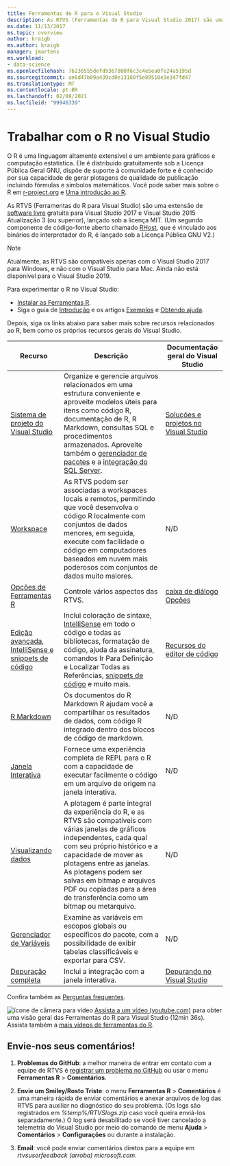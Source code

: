 ```yaml
---
title: Ferramentas de R para o Visual Studio
description: As RTVS (Ferramentas do R para Visual Studio 2017) são uma extensão de software livre gratuita que fornece muitos recursos de linguagem, incluindo IntelliSense, depuração e workspaces remotos.
ms.date: 11/13/2017
ms.topic: overview
author: kraigb
ms.author: kraigb
manager: jmartens
ms.workload:
- data-science
ms.openlocfilehash: 76230555defd9367800f6c3c4e5ea0fe24a5195d
ms.sourcegitcommit: ae6d47b09a439cd0e13180f5e89510e3e347fd47
ms.translationtype: MT
ms.contentlocale: pt-BR
ms.lasthandoff: 02/08/2021
ms.locfileid: "99946339"
---
```

# <a name="work-with-r-in-visual-studio"></a>Trabalhar com o R no Visual Studio

O R é uma linguagem altamente extensível e um ambiente para gráficos e computação estatística. Ele é distribuído gratuitamente sob a Licença Pública Geral GNU, dispõe de suporte à comunidade forte e é conhecido por sua capacidade de gerar plotagens de qualidade de publicação incluindo fórmulas e símbolos matemáticos. Você pode saber mais sobre o R em [r-project.org](https://www.r-project.org/about.html) e [Uma introdução ao R](https://cran.r-project.org/doc/manuals/r-release/R-intro.html).

As RTVS (Ferramentas do R para Visual Studio) são uma extensão de [software livre](https://github.com/microsoft/RTVS) gratuita para Visual Studio 2017 e Visual Studio 2015 Atualização 3 (ou superior), lançado sob a licença MIT. (Um segundo componente de código-fonte aberto chamado [RHost](https://github.com/microsoft/R-Host), que é vinculado aos binários do interpretador do R, é lançado sob a Licença Pública GNU V2.)

> [!Note]
> Atualmente, as RTVS são compatíveis apenas com o Visual Studio 2017 para Windows, e não com o Visual Studio para Mac. Ainda não está disponível para o Visual Studio 2019.

Para experimentar o R no Visual Studio:

- [Instalar as Ferramentas R](installing-r-tools-for-visual-studio.md).
- Siga o guia de [Introdução](getting-started-with-r.md) e os artigos [Exemplos](getting-started-samples.md) e [Obtendo ajuda](getting-started-help.md).

Depois, siga os links abaixo para saber mais sobre recursos relacionados ao R, bem como os próprios recursos gerais do Visual Studio.

| Recurso | Descrição | Documentação geral do Visual Studio |
| --- | --- | --- |
| [Sistema de projeto do Visual Studio](r-projects-in-visual-studio.md) | Organize e gerencie arquivos relacionados em uma estrutura conveniente e aproveite modelos úteis para itens como código R, documentação de R, R Markdown, consultas SQL e procedimentos armazenados. Aproveite também o [gerenciador de pacotes](r-package-manager-in-visual-studio.md) e a [integração do SQL Server](integrating-sql-server-with-r.md).  | [Soluções e projetos no Visual Studio](../ide/solutions-and-projects-in-visual-studio.md) |
| [Workspace](r-workspaces-in-visual-studio.md) | As RTVS podem ser associadas a workspaces locais e remotos, permitindo que você desenvolva o código R localmente com conjuntos de dados menores, em seguida, execute com facilidade o código em computadores baseados em nuvem mais poderosos com conjuntos de dados muito maiores. | N/D |
| [Opções de Ferramentas R](options-for-r-tools-in-visual-studio.md) | Controle vários aspectos das RTVS. | [caixa de diálogo Opções](../ide/reference/options-dialog-box-visual-studio.md) |
| [Edição avançada, IntelliSense e snippets de código](editing-r-code-in-visual-studio.md) | Inclui coloração de sintaxe, [IntelliSense](r-intellisense.md) em todo o código e todas as bibliotecas, formatação de código, ajuda da assinatura, comandos Ir Para Definição e Localizar Todas as Referências, [snippets de código](code-snippets-for-r.md) e muito mais. | [Recursos do editor de código](../ide/writing-code-in-the-code-and-text-editor.md) |
| [R Markdown](rmarkdown-with-r-in-visual-studio.md) | Os documentos do R Markdown R ajudam você a compartilhar os resultados de dados, com código R integrado dentro dos blocos de código de markdown. | N/D |
| [Janela Interativa](interactive-repl-for-r-in-visual-studio.md) | Fornece uma experiência completa de REPL para o R com a capacidade de executar facilmente o código em um arquivo de origem na janela interativa. | N/D |
| [Visualizando dados](visualizing-data-with-r-in-visual-studio.md) | A plotagem é parte integral da experiência do R, e as RTVS são compatíveis com várias janelas de gráficos independentes, cada qual com seu próprio histórico e a capacidade de mover as plotagens entre as janelas. As plotagens podem ser salvas em bitmap e arquivos PDF ou copiadas para a área de transferência como um bitmap ou metarquivo.  | N/D |
| [Gerenciador de Variáveis](variable-explorer.md) | Examine as variáveis em escopos globais ou específicos do pacote, com a possibilidade de exibir tabelas classificáveis e exportar para CSV. | N/D |
| [Depuração completa](debugging-r-in-visual-studio.md) | Inclui a integração com a janela interativa. | [Depurando no Visual Studio](../debugger/debugger-feature-tour.md) |

Confira também as [Perguntas frequentes](faq.md).

![ícone de câmera para vídeo](../install/media/video-icon.png "Assistir a um vídeo") [Assista a um vídeo (youtube.com)](https://www.youtube.com/watch?v=dll3IS1bfWQ) para obter uma visão geral das Ferramentas do R para Visual Studio (12min 36s). Assista também a [mais vídeos de ferramentas do R](https://www.youtube.com/results?search_query=R+Tools+for+visual+studio).

## <a name="send-us-your-feedback"></a>Envie-nos seus comentários!

1. **Problemas do GitHub**: a melhor maneira de entrar em contato com a equipe de RTVS é [registrar um problema no GitHub](https://github.com/Microsoft/RTVS/issues) ou usar o menu **Ferramentas R** > **Comentários**.

1. **Envie um Smiley/Rosto Triste**: o menu **Ferramentas R** > **Comentários** é uma maneira rápida de enviar comentários e anexar arquivos de log das RTVS para auxiliar no diagnóstico do seu problema. (Os logs são registrados em *%temp%/RTVSlogs.zip* caso você queira enviá-los separadamente.) O log será desabilitado se você tiver cancelado a telemetria do Visual Studio por meio do comando de menu **Ajuda** > **Comentários** > **Configurações** ou durante a instalação.

1. **Email**: você pode enviar comentários diretos para a equipe em *rtvsuserfeedback (arroba) microsoft.com*.
